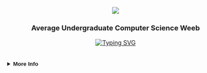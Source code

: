 <div align="center">
  <img src="https://i.ibb.co/F5nF3nM/maid-ayano-cutted.jpg" />
  <p align="center" style="font-family: 'Product Sans', sans-serif;"><h3><b>Average Undergraduate Computer Science Weeb</b></h3></p>
  <a href="https://git.io/typing-svg"><img src="https://readme-typing-svg.demolab.com?font=Fira+Code&duration=2000&pause=1000&color=E02AF7&center=true&vCenter=true&random=false&width=435&lines=Maju+lo+Tubes+(%E0%B8%87%EF%B8%A1'-'%EF%B8%A0)%E0%B8%87;Damn%2C+keteteran+Tubes+(%E2%95%A5%EF%B9%8F%E2%95%A5);Coding+with+Coffee+(%E3%85%85%C2%B4+%CB%98+%60)%E2%99%A1" alt="Typing SVG" /></a>
  <br>
</div>

<br>
<br>

<details>
  <br>
  <summary style="font-family: 'Product Sans', sans-serif; font-size: small;"><b>More Info</b></summary>
  <div align="center">
    <table>
      <tr>
        <img height="140px" style="padding: 5px;"
          src="https://github-readme-stats-sigma-five.vercel.app/api?username=NameLessAth&show_icons=true&theme=midnight-purple&include_all_commits=true&count_private=true" />
      </tr>
      <tr>
        <img height="140px" style="padding: 5px;"
          src="https://github-readme-stats-sigma-five.vercel.app/api/top-langs/?username=NameLessAth&theme=midnight-purple&hide_border=false&include_all_commits=true&count_private=true&layout=compact" />
      </tr>
    </table>
  </div>
</details>
